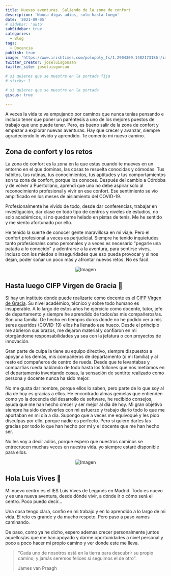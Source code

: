 ```yaml
---
title: Nuevas aventuras. Saliendo de la zona de confort
description: 'Nunca digas adios, solo hasta luego'
date: '2021-09-05'
# sidebar: 'auto'
subSidebar: true
categories:
  - Blog
tags:
  - Docencia
publish: true
image: 'https://www.irishtimes.com/polopoly_fs/1.2904309.1482173186!/image/image.jpg_gen/derivatives/box_620_330/image.jpg'
twitter_creator: joseluisgonsan
twitter_site: joseluisgonsan

# si quieres que se muestre en la portada fija
# sticky: 1

# si quieres que se muestre en la portada
giscus: true 

---
```

A veces la vida te va empujando por caminos que nunca tenías pensando e incluso tener que poner un paréntesis a uno de los mejores puestos de trabajo que uno puede tener. Pero, es bueno salir de la zona de confort y empezar a explorar nuevas aventuras. Hay que crecer y avanzar, siempre agradeciendo lo vivido y aprendido.
Te comento mi nuevo camino. 
<!-- more -->

## Zona de confort y los retos
La zona de confort es la zona en la que estas cuando te mueves en un entorno en el que dominas, las cosas te resuelta conocidas y cómodas. Tus hábitos, tus rutinas, tus conocimientos, tus aptitudes y tus comportamientos son tu zona de confort, porque los conoces.
Después del cambio a Córdoba y de volver a Puertollano, aprendí que uno no debe aspirar solo al reconocimiento profesional y vivir en ese confort. Ese sentimiento se vio amplificado en los meses de aislamiento del COVID-19.

Profesionalmente he vivido de todo, desde dar conferencias, trabajar en investigación, dar clase en todo tipo de centros y niveles de estudios, no solo académicos, si no quedarme helado en pistas de tenis. Me he sentido y me siento afortunado por ello.

He tenido la suerte de conocer gente maravillosa en mi viaje. Pero el confort profesional a veces es perjudicial. Siempre he tenido inquietudes tanto profesionales como personales y a veces es necesario "pegarle una patada a lo conocido" y adentrarse a la aventura, para sentirse vives, incluso con los miedos o inseguridades que eso pueda provocar y si nos dejan, poder soñar un poco más y afrontar nuevos retos. No es fácil.

<p style="text-align:center;">
<img loading="lazy" style="border-radius: 0.25rem;" 
  src="https://blogs.x.uoc.edu/recursos-humanos/wp-content/uploads/sites/4/2013/01/Mapa-de-TAAS-con-QR-scaled.jpg" 
  alt="Imagen">
</p>

## Hasta luego CIFP Virgen de Gracia 👋
Si hay un instituto donde puede realizarte como docente es el [CIFP Virgen de Gracia](https://cifpvirgendegracia.com/). Su nivel académico, técnico y sobre todo humano es insuperable. A lo largo de estos años he ejercicio como docente, tutor, jefe de departamento y siempre he aprendido de todos/as mis compañeros/as. Son una familia. De hecho en tiempos duros donde no he podido ver a mis seres queridos (COVID-19) ellos ha llenado ese hueco. Desde el principio me abrieron sus brazos, me dejaron material y confiaron en mi otorgándome responsabilidades ya sea con la jefatura o con proyectos de innovación.

Gran parte de culpa la tiene su equipo directivo, siempre dispuestos a apoyar a los demás, mis compañeros de departamento (o mi familia) y al resto ed compañeros de centro de rueda. Desde que te levantabas y compartías rueda hablando de todo hasta los follones que nos metíamos en el departamento inventando cosas, la sensación de sentirte realizado como persona y docente nunca ha sido mejor.

No me gusta dar nombre, porque ellos lo saben, pero parte de lo que soy al día de hoy es gracias a ellos. He encontrado almas gemelas que entienden como yo la docencia del desarrollo de software, he recibido consejos, ayuda que me han hecho crecer y ser mejor al día de hoy. Mi gran objetivo siempre ha sido devolverles con mi esfuerzo y trabajo diario todo lo que me aportaban en mi día a día. Supongo que a veces me equivoqué y les pido disculpas por ello, porque nadie es perfecto. Pero sí quiero darles las gracias por todo lo que han hecho por mi y el docente que me han hecho ser.

No les voy a decir adiós, porque espero que nuestros caminos se entrecrucen muchas veces en nuestra vida. yo siempre estaré disponible para ellos.
<p style="text-align:center;">
<img loading="lazy" style="border-radius: 0.25rem;" 
  src="https://s1.lanzadigital.com/wp-content/uploads/2020/06/El-CIFP-Virgen-de-Gracia-cuenta-con-una-extensa-oferta-formativa.jpg" 
  alt="Imagen">
</p>

## Hola Luis Vives 🙌
Mi nuevo centro es el IES Luis Vives de Leganés en Madrid. Todo es nuevo y es una nueva aventura, desde dónde vivir, a dónde ir o cómo será el centro. Poco puedo decir...

Una cosa tengo clara, confío en mi trabajo y en lo aprendido a lo largo de mi vida. El reto es grande y da mucho respeto. Pero paso a paso vamos caminando.

De paso, como ya he dicho, espero ademas crecer personalmente juntos aquellos/as que me han apoyado y darme oportunidades a nivel personal y poco a poco hacer mi propio camino y ver donde este me lleva.


> "Cada uno de nosotros está en la tierra para descubrir su propio camino, y jamás seremos felices si seguimos el de otro". 
> 
> James van Praagh 
>  
>  <span class="iconify" data-icon="carbon:user-military" style="color: #1fedce;" data-width="48" data-height="48"></span>
